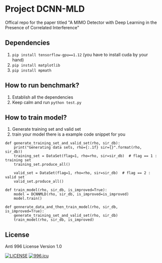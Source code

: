 # Project DCNN-MLD
Offical repo for the paper titled "A MIMO Detector with Deep Learning in the Presence of Correlated Interference"

## Dependencies
1. `pip install tensorflow-gpu==1.12` (you have to install cuda by your hand)
2. `pip install matplotlib`
3. `pip install mpmath`

## How to run benchmark?
1. Establish all the dependencies
2. Keep calm and run `python test.py`

## How to train model?
1. Generate training set and valid set
2. train your model
there is a example code snippet for you
```
def generate_training_set_and_valid_set(rho, sir_db):
    print("Generating data sets, rho={:.1f} sir={}".format(rho, sir_db))
    training_set = DataSet(flag=1, rho=rho, sir=sir_db)  # flag == 1 : training set
    training_set.produce_all()

    valid_set = DataSet(flag=1, rho=rho, sir=sir_db)  # flag == 2 : valid set
    valid_set.produce_all()
    
def train_model(rho, sir_db, is_improved=True):
    model = DCNNMLD(rho, sir_db, is_improved=is_improved)
    model.train()
    
def gennerate_data_and_then_train_model(rho, sir_db, is_improved=True):
    generate_training_set_and_valid_set(rho, sir_db)
    train_model(rho, sir_db, is_improved)
```

## License
Anti 996 License Version 1.0

[![LICENSE](https://img.shields.io/badge/license-Anti%20996-blue.svg)](https://github.com/996icu/996.ICU/blob/master/LICENSE)
<a href="https://996.icu"><img src="https://img.shields.io/badge/link-996.icu-red.svg" alt="996.icu"></a>
